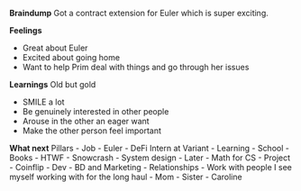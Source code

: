 **Braindump**
Got a contract extension for Euler which is super exciting. 

**Feelings**
* Great about Euler
* Excited about going home
* Want to help Prim deal with things and go through her issues

**Learnings**
Old but gold
* SMILE a lot
* Be genuinely interested in other people
* Arouse in the other an eager want
* Make the other person feel important

**What next**
Pillars
	- Job
		- Euler
		- DeFi Intern at Variant
	- Learning
		- School
		- Books
			- HTWF
			- Snowcrash
			- System design
		- Later
			- Math for CS 
	- Project
		- Coinflip
			- Dev 
			- BD and Marketing
	- Relationships
		- Work with people I see myself working with for the long haul
		- Mom
		- Sister
		- Caroline